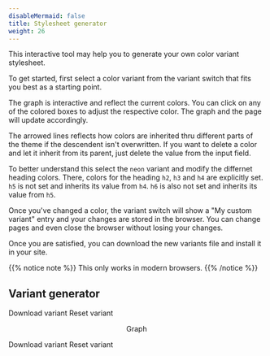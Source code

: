 ```yaml
---
disableMermaid: false
title: Stylesheet generator
weight: 26
---
```


This interactive tool may help you to generate your own color variant stylesheet.

To get started, first select a color variant from the variant switch that fits you best as a starting point.

The graph is interactive and reflect the current colors. You can click on any of the colored boxes to adjust the respective color. The graph and the page will update accordingly.

The arrowed lines reflects how colors are inherited thru different parts of the theme if the descendent isn't overwritten. If you want to delete a color and let it inherit from its parent, just delete the value from the input field.

To better understand this select the `neon` variant and modify the differnet heading colors. There, colors for the heading `h2`, `h3` and `h4` are explicitly set. `h5` is not set and inherits its value from `h4`. `h6` is also not set and inherits its value from `h5`.

Once you've changed a color, the variant switch will show a "My custom variant" entry and your changes are stored in the browser. You can change pages and even close the browser without losing your changes.

Once you are satisfied, you can download the new variants file and install it in your site.

{{% notice note %}}
This only works in modern browsers.
{{% /notice %}}

## Variant generator

<span class="btn cstyle secondary"><a class="vardownload"><i class="fa-fw fas fa-download"></i> Download variant</a></span>
<span class="btn cstyle warning"><a class="varreset"><i class="fa-fw fas fa-trash"></i> Reset variant</a></span>

<div id="vargenerator" class="mermaid" style="background-color: var(--INTERNAL-MAIN-TEXT-color);" align="center">Graph</div>

<span class="btn cstyle secondary"><a class="vardownload"><i class="fa-fw fas fa-download"></i> Download variant</a></span>
<span class="btn cstyle warning"><a class="varreset"><i class="fa-fw fas fa-trash"></i> Reset variant</a></span>

<script>
variants.generator( '#vargenerator', '.vardownload', '.varreset' );
</script>
